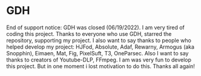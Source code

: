 # GDH
End of support notice:
GDH was closed (06/19/2022). I am very tired of coding this project. Thanks to everyone who use GDH, starred the repository, supporting my project. I also want to say thanks to people who helped develop my project:
HJFod, Absolute, Adaf, Rewarny, Armogus (aka Snopphin), Eimaen, Mat, Fig, PixelSuft, T3, OneParsec.
Also I want to say thanks to creators of Youtube-DLP, FFmpeg. I am was very fun to develop this project. But in one moment i lost motivation to do this. Thanks all again!



